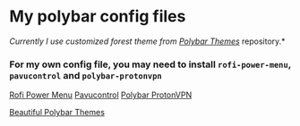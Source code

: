 # My polybar config files
*Currently I use customized forest theme from [Polybar Themes](https://github.com/adi1090x/polybar-themes)* repository.*

### For my own config file, you may need to install `rofi-power-menu`, `pavucontrol` and `polybar-protonvpn`
[Rofi Power Menu](https://github.com/jluttine/rofi-power-menu)
[Pavucontrol](https://archlinux.org/packages/extra/x86_64/pavucontrol/)
[Polybar ProtonVPN](https://github.com/haideralipunjabi/polybar-protonvpn)

[Beautiful Polybar Themes](https://github.com/adi1090x/polybar-themes)
